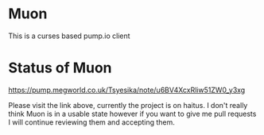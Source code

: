 Muon
====

This is a curses based pump.io client

Status of Muon
==============
https://pump.megworld.co.uk/Tsyesika/note/u6BV4XcxRliw51ZW0_y3xg

Please visit the link above, currently the project is on haitus. I don't really think Muon is in a usable state however if you want to give me pull requests I will continue reviewing them and accepting them.
